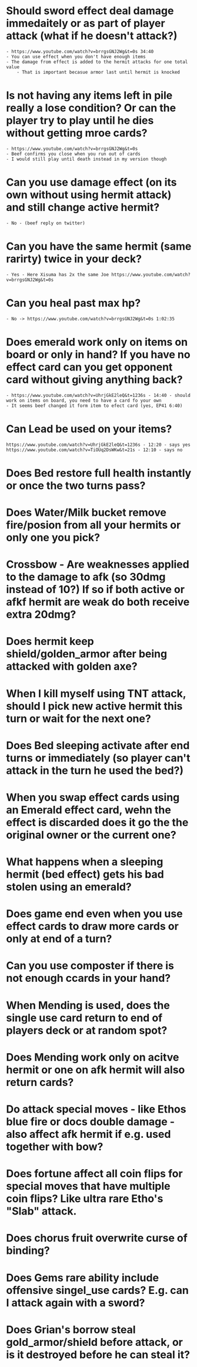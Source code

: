 # Should sword effect deal damage immedaitely or as part of player attack (what if he doesn't attack?)
	- https://www.youtube.com/watch?v=brrgsGNJ2Wg&t=0s 34:40
	- You can use effect when you don't have enough items
	- The damage from effect is added to the hermit attacks for one total value
		- That is important becasue armor last until hermit is knocked
# Is not having any items left in pile really a lose condition? Or can the player try to play until he dies without getting mroe cards?
	- https://www.youtube.com/watch?v=brrgsGNJ2Wg&t=0s
	- Beef confirms you close when you run out of cards
	- I would still play until death instead in my version though
# Can you use damage effect (on its own without using hermit attack) and still change active hermit?
	- No - (beef reply on twitter)
# Can you have the same hermit (same rarirty) twice in your deck?
	- Yes - Here Xisuma has 2x the same Joe https://www.youtube.com/watch?v=brrgsGNJ2Wg&t=0s
# Can you heal past max hp?
	- No -> https://www.youtube.com/watch?v=brrgsGNJ2Wg&t=0s 1:02:35
# Does emerald work only on items on board or only in hand? If you have no effect card can you get opponent card without giving anything back?
	- https://www.youtube.com/watch?v=UhrjGkE2leQ&t=1236s - 14:40 - should work on items on board, you need to have a card fo your own
	- It seems beef changed it form item to efect card (yes, EP41 6:40)
# Can Lead be used on your items? 
	https://www.youtube.com/watch?v=UhrjGkE2leQ&t=1236s - 12:20 - says yes
	https://www.youtube.com/watch?v=TiOUq2DsWKw&t=21s - 12:10 - says no
# Does Bed restore full health instantly or once the two turns pass?
# Does Water/Milk bucket remove fire/posion from all your hermits or only one you pick?
# Crossbow - Are weaknesses applied to the damage to afk (so 30dmg instead of 10?) If so if both active or afkf hermit are weak do both receive extra 20dmg?
# Does hermit keep shield/golden_armor after being attacked with golden axe?
# When I kill myself using TNT attack, should I pick new active hermit this turn or wait for the next one?
# Does Bed sleeping activate after end turns or immediately (so player can't attack in the turn he used the bed?)
# When you swap effect cards using an Emerald effect card, wehn the effect is discarded does it go the the original owner or the current one?
# What happens when a sleeping hermit (bed effect) gets his bad stolen using an emerald?
# Does game end even when you use effect cards to draw more cards or only at end of a turn?
# Can you use composter if there is not enough ccards in your hand?
# When Mending is used, does the single use card return to end of players deck or at random spot?
# Does Mending work only on acitve hermit or one on afk hermit will also return cards?
# Do attack special moves - like Ethos blue fire or docs double damage - also affect afk hermit if e.g. used together with bow?
# Does fortune affect all coin flips for special moves that have multiple coin flips? Like ultra rare Etho's "Slab" attack.
# Does chorus fruit overwrite curse of binding?
# Does Gems rare ability include offensive singel_use cards? E.g. can I attack again with a sword?
# Does Grian's borrow steal gold_armor/shield before attack, or is it destroyed before he can steal it?